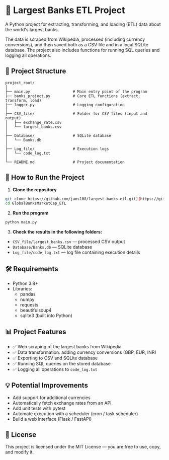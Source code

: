 # 🏦 Largest Banks ETL Project

A Python project for extracting, transforming, and loading (ETL) data about the world's largest banks.

The data is scraped from Wikipedia, processed (including currency conversions), and then saved both as a CSV file and in a local SQLite database. The project also includes functions for running SQL queries and logging all operations.

## 📂 Project Structure

```
project_root/
│
├── main.py                   # Main entry point of the program
├── banks_project.py          # Core ETL functions (extract, transform, load)
├── logger.py                 # Logging configuration
│
├── CSV_file/                 # Folder for CSV files (input and output)
│   ├── exchange_rate.csv
│   └── largest_banks.csv
│
├── Database/                 # SQLite database
│   └── Banks.db
│
├── Log_file/                 # Execution logs
│   └── code_log.txt
│
└── README.md                 # Project documentation
```

## 🚀 How to Run the Project

1. **Clone the repository**

```bash
git clone https://github.com/jans108/largest-banks-etl.git](https://github.com/jans108/GlobalBanksMarketCap_ETL
cd GlobalBanksMarketCap_ETL
```


2. **Run the program**

```bash
python main.py
```

3. **Check the results in the following folders:**

- `CSV_file/largest_banks.csv` — processed CSV output
- `Database/Banks.db` — SQLite database
- `Log_file/code_log.txt` — log file containing execution details

## 🛠️ Requirements

- Python 3.8+
- Libraries:
  - pandas
  - numpy
  - requests
  - beautifulsoup4
  - sqlite3 (built into Python)


## 📊 Project Features

- ✅ Web scraping of the largest banks from Wikipedia
- ✅ Data transformation: adding currency conversions (GBP, EUR, INR)
- ✅ Exporting to CSV and SQLite database
- ✅ Running SQL queries on the stored database
- ✅ Logging all operations to `code_log.txt`

## 💡 Potential Improvements

- Add support for additional currencies
- Automatically fetch exchange rates from an API
- Add unit tests with pytest
- Automate execution with a scheduler (cron / task scheduler)
- Build a web interface (Flask / FastAPI)


## 📄 License

This project is licensed under the MIT License — you are free to use, copy, and modify it.

